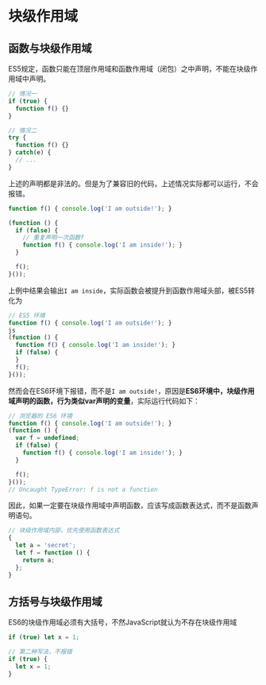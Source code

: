 # 块级作用域

## 函数与块级作用域

ES5规定，函数只能在顶层作用域和函数作用域（闭包）之中声明，不能在块级作用域中声明。

```javascript
// 情况一
if (true) {
  function f() {}
}

// 情况二
try {
  function f() {}
} catch(e) {
  // ...
}
```

上述的声明都是非法的。但是为了兼容旧的代码，上述情况实际都可以运行，不会报错。

```javascript
function f() { console.log('I am outside!'); }

(function () {
  if (false) {
    // 重复声明一次函数f
    function f() { console.log('I am inside!'); }
  }

  f();
}());
```

上例中结果会输出`I am inside`，实际函数会被提升到函数作用域头部，被ES5转化为

```javascript
// ES5 环境
function f() { console.log('I am outside!'); }
js
(function () {
  function f() { console.log('I am inside!'); }
  if (false) {
  }
  f();
}());
```

然而会在ES6环境下报错，而不是`I am outside!`，原因是**ES6环境中，块级作用域声明的函数，行为类似var声明的变量**，实际运行代码如下：

```javascript
// 浏览器的 ES6 环境
function f() { console.log('I am outside!'); }
(function () {
  var f = undefined;
  if (false) {
    function f() { console.log('I am inside!'); }
  }

  f();
}());
// Uncaught TypeError: f is not a function
```

因此，如果一定要在块级作用域中声明函数，应该写成函数表达式，而不是函数声明语句。

```javascript
// 块级作用域内部，优先使用函数表达式
{
  let a = 'secret';
  let f = function () {
    return a;
  };
}
```

## 方括号与块级作用域

ES6的块级作用域必须有大括号，不然JavaScript就认为不存在块级作用域

```javascript
if (true) let x = 1;

// 第二种写法，不报错
if (true) {
  let x = 1;
}
```

